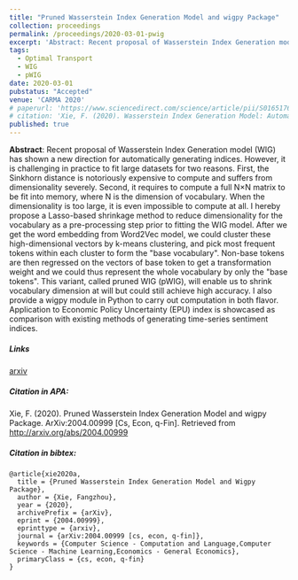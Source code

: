 ```yaml
---
title: "Pruned Wasserstein Index Generation Model and wigpy Package"
collection: proceedings
permalink: /proceedings/2020-03-01-pwig
excerpt: 'Abstract: Recent proposal of Wasserstein Index Generation model (WIG) has shown a new direction for automatically generating indices. However, it is challenging in practice to fit large datasets for two reasons. First, the Sinkhorn distance is notoriously expensive to compute and suffers from dimensionality severely. Second, it requires to compute a full N×N matrix to be fit into memory, where N is the dimension of vocabulary. When the dimensionality is too large, it is even impossible to compute at all. I hereby propose a Lasso-based shrinkage method to reduce dimensionality for the vocabulary as a pre-processing step prior to fitting the WIG model. After we get the word embedding from Word2Vec model, we could cluster these high-dimensional vectors by k-means clustering, and pick most frequent tokens within each cluster to form the "base vocabulary". Non-base tokens are then regressed on the vectors of base token to get a transformation weight and we could thus represent the whole vocabulary by only the "base tokens". This variant, called pruned WIG (pWIG), will enable us to shrink vocabulary dimension at will but could still achieve high accuracy. I also provide a wigpy module in Python to carry out computation in both flavor. Application to Economic Policy Uncertainty (EPU) index is showcased as comparison with existing methods of generating time-series sentiment indices.'
tags:
  - Optimal Transport
  - WIG
  - pWIG
date: 2020-03-01
pubstatus: "Accepted"
venue: 'CARMA 2020'
# paperurl: 'https://www.sciencedirect.com/science/article/pii/S0165176519304410'
# citation: 'Xie, F. (2020). Wasserstein Index Generation Model: Automatic generation of time-series index with application to Economic Policy Uncertainty. Economics Letters, 186, 108874.'
published: true
---
```


**Abstract**: Recent proposal of Wasserstein Index Generation model (WIG) has shown a new direction for automatically generating indices. However, it is challenging in practice to fit large datasets for two reasons. First, the Sinkhorn distance is notoriously expensive to compute and suffers from dimensionality severely. Second, it requires to compute a full N×N matrix to be fit into memory, where N is the dimension of vocabulary. When the dimensionality is too large, it is even impossible to compute at all. I hereby propose a Lasso-based shrinkage method to reduce dimensionality for the vocabulary as a pre-processing step prior to fitting the WIG model. After we get the word embedding from Word2Vec model, we could cluster these high-dimensional vectors by k-means clustering, and pick most frequent tokens within each cluster to form the "base vocabulary". Non-base tokens are then regressed on the vectors of base token to get a transformation weight and we could thus represent the whole vocabulary by only the "base tokens". This variant, called pruned WIG (pWIG), will enable us to shrink vocabulary dimension at will but could still achieve high accuracy. I also provide a wigpy module in Python to carry out computation in both flavor. Application to Economic Policy Uncertainty (EPU) index is showcased as comparison with existing methods of generating time-series sentiment indices.

##### Links

<!-- [Elsevier](https://www.sciencedirect.com/science/article/pii/S0165176519304410) -->

[arxiv](https://arxiv.org/abs/2004.00999)

##### Citation in APA:

Xie, F. (2020). Pruned Wasserstein Index Generation Model and wigpy Package. ArXiv:2004.00999 [Cs, Econ, q-Fin]. Retrieved from <http://arxiv.org/abs/2004.00999>

##### Citation in bibtex:

    @article{xie2020a,
      title = {Pruned Wasserstein Index Generation Model and Wigpy Package},
      author = {Xie, Fangzhou},
      year = {2020},
      archivePrefix = {arXiv},
      eprint = {2004.00999},
      eprinttype = {arxiv},
      journal = {arXiv:2004.00999 [cs, econ, q-fin]},
      keywords = {Computer Science - Computation and Language,Computer Science - Machine Learning,Economics - General Economics},
      primaryClass = {cs, econ, q-fin}
    }
